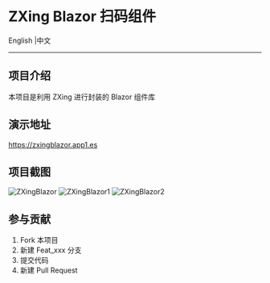 ﻿# ZXing Blazor 扫码组件

English <a href="README.md"></a> |中文

---

## 项目介绍
本项目是利用 ZXing 进行封装的 Blazor 组件库 

## 演示地址  
https://zxingblazor.app1.es

## 项目截图
![ZXingBlazor](https://user-images.githubusercontent.com/8428709/94275844-c28cf500-ff47-11ea-9c65-2370752d2b5b.gif)
![ZXingBlazor1](https://user-images.githubusercontent.com/8428709/94275849-c3258b80-ff47-11ea-843b-ba4b6d8f1a79.jpg)
![ZXingBlazor2](https://user-images.githubusercontent.com/8428709/94275850-c3be2200-ff47-11ea-9728-e81f52a98db0.jpg)


## 参与贡献

1. Fork 本项目
2. 新建 Feat_xxx 分支
3. 提交代码
4. 新建 Pull Request 
